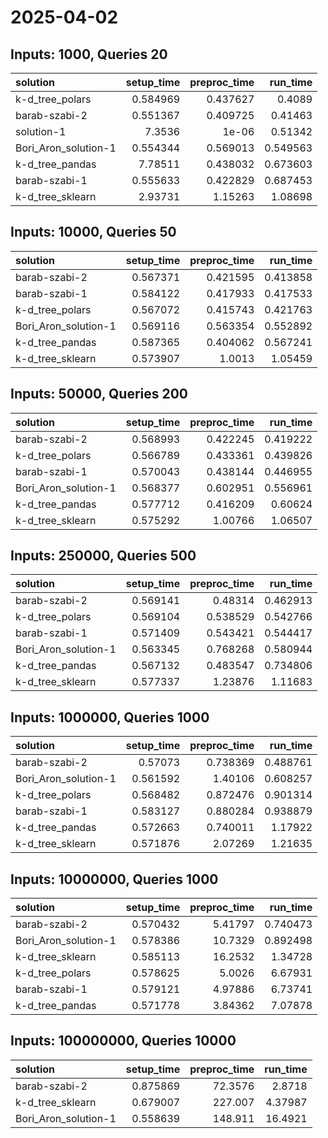 # 2025-04-02

## Inputs: 1000, Queries 20

| solution             |   setup_time |   preproc_time |   run_time |
|:---------------------|-------------:|---------------:|-----------:|
| k-d_tree_polars      |     0.584969 |       0.437627 |   0.4089   |
| barab-szabi-2        |     0.551367 |       0.409725 |   0.41463  |
| solution-1           |     7.3536   |       1e-06    |   0.51342  |
| Bori_Aron_solution-1 |     0.554344 |       0.569013 |   0.549563 |
| k-d_tree_pandas      |     7.78511  |       0.438032 |   0.673603 |
| barab-szabi-1        |     0.555633 |       0.422829 |   0.687453 |
| k-d_tree_sklearn     |     2.93731  |       1.15263  |   1.08698  |

## Inputs: 10000, Queries 50

| solution             |   setup_time |   preproc_time |   run_time |
|:---------------------|-------------:|---------------:|-----------:|
| barab-szabi-2        |     0.567371 |       0.421595 |   0.413858 |
| barab-szabi-1        |     0.584122 |       0.417933 |   0.417533 |
| k-d_tree_polars      |     0.567072 |       0.415743 |   0.421763 |
| Bori_Aron_solution-1 |     0.569116 |       0.563354 |   0.552892 |
| k-d_tree_pandas      |     0.587365 |       0.404062 |   0.567241 |
| k-d_tree_sklearn     |     0.573907 |       1.0013   |   1.05459  |

## Inputs: 50000, Queries 200

| solution             |   setup_time |   preproc_time |   run_time |
|:---------------------|-------------:|---------------:|-----------:|
| barab-szabi-2        |     0.568993 |       0.422245 |   0.419222 |
| k-d_tree_polars      |     0.566789 |       0.433361 |   0.439826 |
| barab-szabi-1        |     0.570043 |       0.438144 |   0.446955 |
| Bori_Aron_solution-1 |     0.568377 |       0.602951 |   0.556961 |
| k-d_tree_pandas      |     0.577712 |       0.416209 |   0.60624  |
| k-d_tree_sklearn     |     0.575292 |       1.00766  |   1.06507  |

## Inputs: 250000, Queries 500

| solution             |   setup_time |   preproc_time |   run_time |
|:---------------------|-------------:|---------------:|-----------:|
| barab-szabi-2        |     0.569141 |       0.48314  |   0.462913 |
| k-d_tree_polars      |     0.569104 |       0.538529 |   0.542766 |
| barab-szabi-1        |     0.571409 |       0.543421 |   0.544417 |
| Bori_Aron_solution-1 |     0.563345 |       0.768268 |   0.580944 |
| k-d_tree_pandas      |     0.567132 |       0.483547 |   0.734806 |
| k-d_tree_sklearn     |     0.577337 |       1.23876  |   1.11683  |

## Inputs: 1000000, Queries 1000

| solution             |   setup_time |   preproc_time |   run_time |
|:---------------------|-------------:|---------------:|-----------:|
| barab-szabi-2        |     0.57073  |       0.738369 |   0.488761 |
| Bori_Aron_solution-1 |     0.561592 |       1.40106  |   0.608257 |
| k-d_tree_polars      |     0.568482 |       0.872476 |   0.901314 |
| barab-szabi-1        |     0.583127 |       0.880284 |   0.938879 |
| k-d_tree_pandas      |     0.572663 |       0.740011 |   1.17922  |
| k-d_tree_sklearn     |     0.571876 |       2.07269  |   1.21635  |

## Inputs: 10000000, Queries 1000

| solution             |   setup_time |   preproc_time |   run_time |
|:---------------------|-------------:|---------------:|-----------:|
| barab-szabi-2        |     0.570432 |        5.41797 |   0.740473 |
| Bori_Aron_solution-1 |     0.578386 |       10.7329  |   0.892498 |
| k-d_tree_sklearn     |     0.585113 |       16.2532  |   1.34728  |
| k-d_tree_polars      |     0.578625 |        5.0026  |   6.67931  |
| barab-szabi-1        |     0.579121 |        4.97886 |   6.73741  |
| k-d_tree_pandas      |     0.571778 |        3.84362 |   7.07878  |

## Inputs: 100000000, Queries 10000

| solution             |   setup_time |   preproc_time |   run_time |
|:---------------------|-------------:|---------------:|-----------:|
| barab-szabi-2        |     0.875869 |        72.3576 |    2.8718  |
| k-d_tree_sklearn     |     0.679007 |       227.007  |    4.37987 |
| Bori_Aron_solution-1 |     0.558639 |       148.911  |   16.4921  |